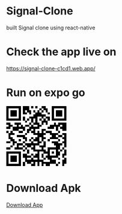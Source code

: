 # Signal-Clone
built Signal clone using react-native 

<h1>Check the app live on</h1>
<a href="https://signal-clone-c1cd1.web.app/">https://signal-clone-c1cd1.web.app/</a><br>

# Run on expo go




![](https://github.com/18harsh/Signal-Clone-App/blob/main/signal-code.png)


# Download Apk
<a href="https://exp-shell-app-assets.s3.us-west-1.amazonaws.com/android/%4018harsh/signal-clone-5a78c032dbe548ae859287f0eece2b1c-signed.apk">Download App</a>
